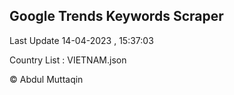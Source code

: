 

## Google Trends Keywords Scraper 
 
Last Update 14-04-2023 , 15:37:03

Country List :
VIETNAM.json



© Abdul Muttaqin 
